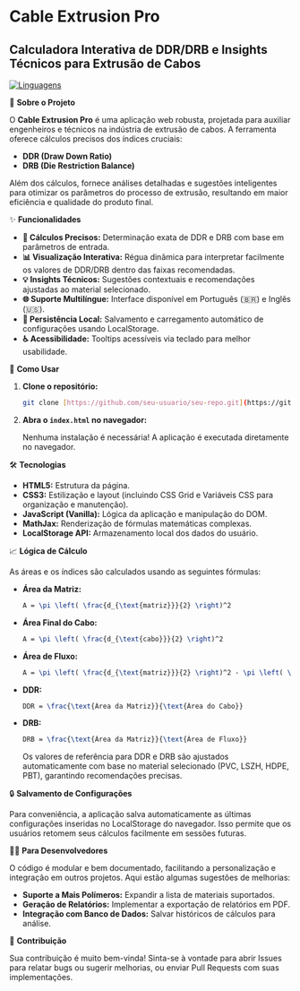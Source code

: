 # Cable Extrusion Pro

## Calculadora Interativa de DDR/DRB e Insights Técnicos para Extrusão de Cabos

[![Linguagens](https://img.shields.io/badge/Linguagens-HTML%2FCSS%2FJS-blue.svg)](#tecnologias)

🚀 **Sobre o Projeto**

O **Cable Extrusion Pro** é uma aplicação web robusta, projetada para auxiliar engenheiros e técnicos na indústria de extrusão de cabos. A ferramenta oferece cálculos precisos dos índices cruciais:

* **DDR (Draw Down Ratio)**
* **DRB (Die Restriction Balance)**

Além dos cálculos, fornece análises detalhadas e sugestões inteligentes para otimizar os parâmetros do processo de extrusão, resultando em maior eficiência e qualidade do produto final.

✨ **Funcionalidades**

* **🧮 Cálculos Precisos:** Determinação exata de DDR e DRB com base em parâmetros de entrada.
* **📊 Visualização Interativa:** Régua dinâmica para interpretar facilmente os valores de DDR/DRB dentro das faixas recomendadas.
* **💡 Insights Técnicos:** Sugestões contextuais e recomendações ajustadas ao material selecionado.
* **🌐 Suporte Multilíngue:** Interface disponível em Português (🇧🇷) e Inglês (🇺🇸).
* **💾 Persistência Local:** Salvamento e carregamento automático de configurações usando LocalStorage.
* **♿ Acessibilidade:** Tooltips acessíveis via teclado para melhor usabilidade.


🔧 **Como Usar**

1.  **Clone o repositório:**

    ```bash
    git clone [https://github.com/seu-usuario/seu-repo.git](https://github.com/seu-usuario/seu-repo.git)
    ```

2.  **Abra o `index.html` no navegador:**

    Nenhuma instalação é necessária! A aplicação é executada diretamente no navegador.

🛠️ **Tecnologias**

* **HTML5:** Estrutura da página.
* **CSS3:** Estilização e layout (incluindo CSS Grid e Variáveis CSS para organização e manutenção).
* **JavaScript (Vanilla):** Lógica da aplicação e manipulação do DOM.
* **MathJax:** Renderização de fórmulas matemáticas complexas.
* **LocalStorage API:** Armazenamento local dos dados do usuário.

📈  **Lógica de Cálculo**

As áreas e os índices são calculados usando as seguintes fórmulas:

* **Área da Matriz:**

    ```latex
    A = \pi \left( \frac{d_{\text{matriz}}}{2} \right)^2
    ```

* **Área Final do Cabo:**

    ```latex
    A = \pi \left( \frac{d_{\text{cabo}}}{2} \right)^2
    ```

* **Área de Fluxo:**

    ```latex
    A = \pi \left( \frac{d_{\text{matriz}}}{2} \right)^2 - \pi \left( \frac{d_{\text{guia}}}{2} \right)^2
    ```

* **DDR:**

    ```latex
    DDR = \frac{\text{Área da Matriz}}{\text{Área do Cabo}}
    ```

* **DRB:**

    ```latex
    DRB = \frac{\text{Área da Matriz}}{\text{Área de Fluxo}}
    ```

    Os valores de referência para DDR e DRB são ajustados automaticamente com base no material selecionado (PVC, LSZH, HDPE, PBT), garantindo recomendações precisas.

🔒 **Salvamento de Configurações**

Para conveniência, a aplicação salva automaticamente as últimas configurações inseridas no LocalStorage do navegador. Isso permite que os usuários retomem seus cálculos facilmente em sessões futuras.

👨‍💻 **Para Desenvolvedores**

O código é modular e bem documentado, facilitando a personalização e integração em outros projetos. Aqui estão algumas sugestões de melhorias:

* **Suporte a Mais Polímeros:** Expandir a lista de materiais suportados.
* **Geração de Relatórios:** Implementar a exportação de relatórios em PDF.
* **Integração com Banco de Dados:** Salvar históricos de cálculos para análise.

🤝 **Contribuição**

Sua contribuição é muito bem-vinda! Sinta-se à vontade para abrir Issues para relatar bugs ou sugerir melhorias, ou enviar Pull Requests com suas implementações.
